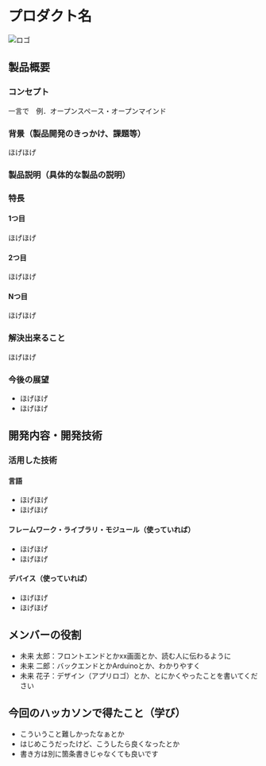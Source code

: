 # プロダクト名
![ロゴ](https://lh5.googleusercontent.com/g1ioqqMkJpyZk8TZ787_Vuqomr5kJVHp7Vzd4GXDTvnvi707SoIqButMY-SrIOf6qOk4qtlL6O4fD6pPfPqTY-SAjt1IgdZoO9JZAquytmzJKoQrosU=w371)

## 製品概要
### コンセプト
一言で　例．オープンスペース・オープンマインド

### 背景（製品開発のきっかけ、課題等）
ほげほげ

### 製品説明（具体的な製品の説明）

### 特長

#### 1つ目 
ほげほげ

#### 2つ目
ほげほげ

#### Nつ目  
ほげほげ

### 解決出来ること
ほげほげ

### 今後の展望
- ほげほげ
- ほげほげ


## 開発内容・開発技術
### 活用した技術
#### 言語
- ほげほげ
- ほげほげ

#### フレームワーク・ライブラリ・モジュール（使っていれば）
- ほげほげ
- ほげほげ

#### デバイス（使っていれば）
- ほげほげ
- ほげほげ

## メンバーの役割
- 未来 太郎：フロントエンドとかxx画面とか、読む人に伝わるように
- 未来 二郎：バックエンドとかArduinoとか、わかりやすく
- 未来 花子：デザイン（アプリロゴ）とか、とにかくやったことを書いてください

## 今回のハッカソンで得たこと（学び）
- こういうこと難しかったなぁとか
- はじめこうだったけど、こうしたら良くなったとか
- 書き方は別に箇条書きじゃなくても良いです
